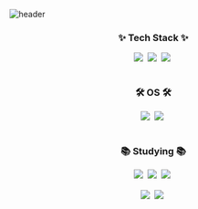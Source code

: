 ![header](https://capsule-render.vercel.app/api?type=waving&color=auto&height=220&section=header&text=Deep_Learning,%20Computer_Vision&fontSize=45)

<!--내용 부분-->
<h3 align="center">✨ Tech Stack ✨</h3>
<div align="center">
  <img src="https://img.shields.io/badge/Python-20232a.svg?style=for-the-badge&logo=python&logoColor=3776AB" />&nbsp
  <img src="https://img.shields.io/badge/Pytorch-white.svg?style=for-the-badge&logo=pytorch&logoColor=EE4C2C" />&nbsp
  <img src="https://img.shields.io/badge/openCV-F7DF1E.svg?style=for-the-badge&logo=opencv&logoColor=5C3EE8" />&nbsp
</div>

<br>

<h3 align="center">🛠 OS 🛠</h3>
<div align="center">
  <img src="https://img.shields.io/badge/Linux-007ACC.svg?style=for-the-badge&logo=linux&logoColor=white" />&nbsp
  <img src="https://img.shields.io/badge/Windows-FF4154?style=for-the-badge&logo=react%20windows&logoColor=white" />&nbsp
</div>

<br>

<h3 align="center">📚 Studying 📚</h3>
<div align="center">
  <img src="https://img.shields.io/badge/git-F05033.svg?style=for-the-badge&logo=git&logoColor=white" />&nbsp
  <img src="https://img.shields.io/badge/github-181717.svg?style=for-the-badge&logo=github&logoColor=white" />&nbsp
  <img src="https://img.shields.io/badge/Notion-F3F3F3.svg?style=for-the-badge&logo=notion&logoColor=black" />&nbsp
</div>

<br>

<div align="center">
  <img src="https://img.shields.io/badge/VSCode-2C2C32.svg?style=for-the-badge&logo=visual-studio-code&logoColor=22ABF3" />&nbsp
  <img src="https://img.shields.io/badge/jupyter-2C2C32.svg?style=for-the-badge&logo=jupyter&logoColor=F37726" />&nbsp
</div>
